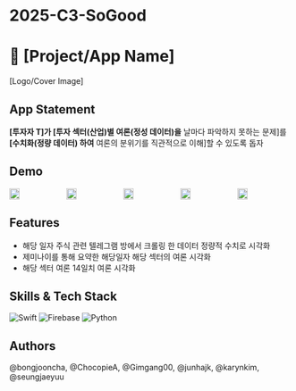 # 2025-C3-SoGood


# :iphone: [Project/App Name]
[Logo/Cover Image]

## App Statement
**[투자자 T]가 [투자 섹터(산업)별 여론(정성 데이터)을** 날마다 파악하지 못하는 문제]를 **[수치화(정량 데이터) 하여** 여론의 분위기를 직관적으로 이해]할 수 있도록 돕자


## Demo 
<div style="display: flex; justify-content: space-between;">
    <img src="https://github.com/user-attachments/assets/bfa3f0bb-2a48-45e7-97a3-8b2bba488e16" width="19%" />
    <img src="https://github.com/user-attachments/assets/15446bf0-b7ca-41bc-9439-fe8dd24d5f87" width="19%" />
    <img src="https://github.com/user-attachments/assets/d7ab2399-bc5c-4b1a-af06-bf531f6640fa" width="19%" />
    <img src="https://github.com/user-attachments/assets/c540ede9-0bc3-4818-a7e7-baac05ae2a5a" width="19%" />
    <img src="https://github.com/user-attachments/assets/ab9bf810-3277-487e-ac10-cc31f2075c68" width="19%" />
</div>

<!-- Attach videos if you are available -->


## Features

- 해당 일자 주식 관련 텔레그램 방에서 크롤링 한 데이터 정량적 수치로 시각화
- 제미나이를 통해 요약한 해당일자 해당 섹터의 여론 시각화
- 해당 섹터 여론 14일치 여론 시각화


## Skills & Tech Stack

![Swift](https://img.shields.io/badge/swift-F54A2A?style=for-the-badge&logo=swift&logoColor=white) ![Firebase](https://img.shields.io/badge/firebase-a08021?style=for-the-badge&logo=firebase&logoColor=ffcd34) ![Python](https://img.shields.io/badge/python-3670A0?style=for-the-badge&logo=python&logoColor=ffdd54)


## Authors

@bongjooncha, @ChocopieA, @Gimgang00, @junhajk, @karynkim, @seungjaeyuu